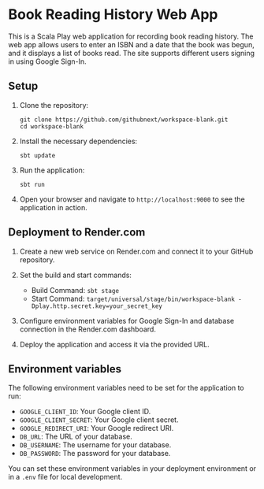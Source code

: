 # Book Reading History Web App

This is a Scala Play web application for recording book reading history. The web app allows users to enter an ISBN and a date that the book was begun, and it displays a list of books read. The site supports different users signing in using Google Sign-In.

## Setup

1. Clone the repository:
   ```
   git clone https://github.com/githubnext/workspace-blank.git
   cd workspace-blank
   ```

2. Install the necessary dependencies:
   ```
   sbt update
   ```

3. Run the application:
   ```
   sbt run
   ```

4. Open your browser and navigate to `http://localhost:9000` to see the application in action.

## Deployment to Render.com

1. Create a new web service on Render.com and connect it to your GitHub repository.

2. Set the build and start commands:
   - Build Command: `sbt stage`
   - Start Command: `target/universal/stage/bin/workspace-blank -Dplay.http.secret.key=your_secret_key`

3. Configure environment variables for Google Sign-In and database connection in the Render.com dashboard.

4. Deploy the application and access it via the provided URL.

## Environment variables

The following environment variables need to be set for the application to run:

* `GOOGLE_CLIENT_ID`: Your Google client ID.
* `GOOGLE_CLIENT_SECRET`: Your Google client secret.
* `GOOGLE_REDIRECT_URI`: Your Google redirect URI.
* `DB_URL`: The URL of your database.
* `DB_USERNAME`: The username for your database.
* `DB_PASSWORD`: The password for your database.

You can set these environment variables in your deployment environment or in a `.env` file for local development.
